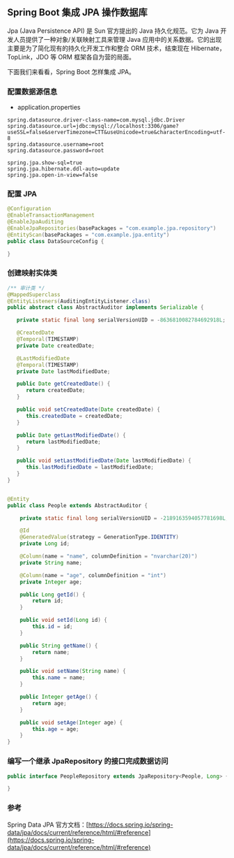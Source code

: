 ## Spring Boot 集成 JPA 操作数据库
Jpa (Java Persistence API) 是 Sun 官方提出的 Java 持久化规范。它为 Java 开发人员提供了一种对象/关联映射工具来管理 Java 应用中的关系数据。它的出现主要是为了简化现有的持久化开发工作和整合 ORM 技术，结束现在 Hibernate，TopLink，JDO 等 ORM 框架各自为营的局面。

下面我们来看看，Spring Boot 怎样集成 JPA。 

### 配置数据源信息

- application.properties

```properties
spring.datasource.driver-class-name=com.mysql.jdbc.Driver
spring.datasource.url=jdbc:mysql://localhost:3306/game?useSSL=false&serverTimezone=CTT&useUnicode=true&characterEncoding=utf-8
spring.datasource.username=root
spring.datasource.password=root

spring.jpa.show-sql=true
spring.jpa.hibernate.ddl-auto=update
spring.jpa.open-in-view=false
```

### 配置 JPA

```java
@Configuration
@EnableTransactionManagement
@EnableJpaAuditing
@EnableJpaRepositories(basePackages = "com.example.jpa.repository")
@EntityScan(basePackages = "com.example.jpa.entity")
public class DataSourceConfig {

}
```

### 创建映射实体类

```java
/** 审计类 */
@MappedSuperclass
@EntityListeners(AuditingEntityListener.class)
public abstract class AbstractAuditor implements Serializable {

   private static final long serialVersionUID = -8636810082784692918L;

   @CreatedDate
   @Temporal(TIMESTAMP)
   private Date createdDate;

   @LastModifiedDate
   @Temporal(TIMESTAMP)
   private Date lastModifiedDate;

   public Date getCreatedDate() {
      return createdDate;
   }

   public void setCreatedDate(Date createdDate) {
      this.createdDate = createdDate;
   }

   public Date getLastModifiedDate() {
      return lastModifiedDate;
   }

   public void setLastModifiedDate(Date lastModifiedDate) {
      this.lastModifiedDate = lastModifiedDate;
   }
}


@Entity
public class People extends AbstractAuditor {

    private static final long serialVersionUID = -2189163594057781698L;

    @Id
    @GeneratedValue(strategy = GenerationType.IDENTITY)
    private Long id;

    @Column(name = "name", columnDefinition = "nvarchar(20)")
    private String name;

    @Column(name = "age", columnDefinition = "int")
    private Integer age;

    public Long getId() {
        return id;
    }

    public void setId(Long id) {
        this.id = id;
    }

    public String getName() {
        return name;
    }

    public void setName(String name) {
        this.name = name;
    }

    public Integer getAge() {
        return age;
    }

    public void setAge(Integer age) {
        this.age = age;
    }
}
```

### 编写一个继承 JpaRepository 的接口完成数据访问

```java
public interface PeopleRepository extends JpaRepository<People, Long> {

}
```

### 参考

Spring Data JPA 官方文档：[https://docs.spring.io/spring-data/jpa/docs/current/reference/html/#reference](https://docs.spring.io/spring-data/jpa/docs/current/reference/html/#reference)